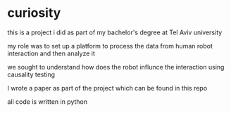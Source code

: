 # curiosity
this is a project i did as part of my bachelor's degree at Tel Aviv university

my role was to set up a platform to process the data from human robot interaction and then analyze it

we sought to understand how does the robot influnce the interaction using causality testing

I wrote a paper as part of the project which can be found in this repo

all code is written in python

